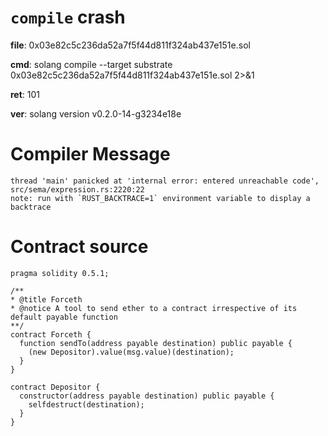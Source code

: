 # `compile` crash
**file**: 0x03e82c5c236da52a7f5f44d811f324ab437e151e.sol

**cmd**: solang compile --target substrate 0x03e82c5c236da52a7f5f44d811f324ab437e151e.sol 2>&1

**ret**: 101 

**ver**: solang version v0.2.0-14-g3234e18e

# Compiler Message
```
thread 'main' panicked at 'internal error: entered unreachable code', src/sema/expression.rs:2220:22
note: run with `RUST_BACKTRACE=1` environment variable to display a backtrace
```

# Contract source
```solidity
pragma solidity 0.5.1;

/**
* @title Forceth
* @notice A tool to send ether to a contract irrespective of its default payable function
**/
contract Forceth {
  function sendTo(address payable destination) public payable {
    (new Depositor).value(msg.value)(destination);
  }
}

contract Depositor {
  constructor(address payable destination) public payable {
    selfdestruct(destination);
  }
}
```
